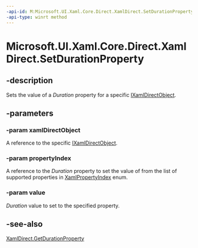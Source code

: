 ```yaml
---
-api-id: M:Microsoft.UI.Xaml.Core.Direct.XamlDirect.SetDurationProperty(Microsoft.UI.Xaml.Core.Direct.IXamlDirectObject,Microsoft.UI.Xaml.Core.Direct.XamlPropertyIndex,Microsoft.UI.Xaml.Duration)
-api-type: winrt method
---
```


<!-- Method syntax.
public void XamlDirect.SetDurationProperty(IXamlDirectObject xamlDirectObject, XamlPropertyIndex propertyIndex, Duration value)
-->

# Microsoft.UI.Xaml.Core.Direct.XamlDirect.SetDurationProperty

## -description
Sets the value of a _Duration_ property for a specific [IXamlDirectObject](ixamldirectobject.md).

## -parameters
### -param xamlDirectObject
A reference to the specific [IXamlDirectObject](ixamldirectobject.md).

### -param propertyIndex
A reference to the _Duration_ property to set the value of from the list of supported properties in [XamlPropertyIndex](xamlpropertyindex.md) enum.

### -param value
_Duration_ value to set to the specified property.

## -see-also
[XamlDirect.GetDurationProperty](xamldirect_getdurationproperty_1766454674.md)


